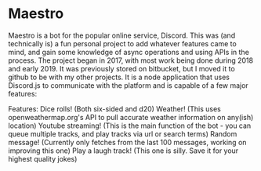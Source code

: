 # Maestro

Maestro is a bot for the popular online service, Discord. This was (and technically is) a fun personal project to add whatever features came to mind, and gain some knowledge of async operations and using APIs in the process.
The project began in 2017, with most work being done during 2018 and early 2019. It was previously stored on bitbucket, but I moved it to github to be with my other projects. It is a node application that uses Discord.js to communicate with the platform and is capable of a few major features:

Features:
Dice rolls! (Both six-sided and d20)
Weather! (This uses openweathermap.org's API to pull accurate weather information on any(ish) location)
Youtube streaming! (This is the main function of the bot - you can queue multiple tracks, and play tracks via url or search terms)
Random message! (Currently only fetches from the last 100 messages, working on improving this one)
Play a laugh track! (This one is silly. Save it for your highest quality jokes)

